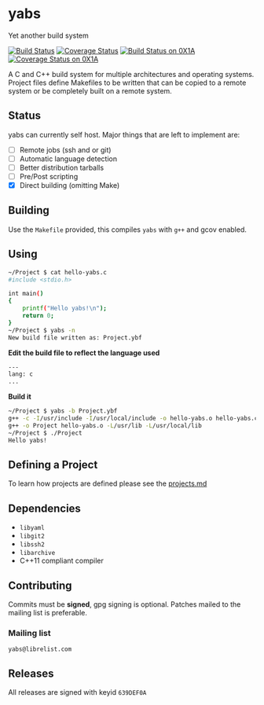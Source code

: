 # yabs
Yet another build system

[![Build Status](https://travis-ci.org/0X1A/yabs.svg)](https://travis-ci.org/0X1A/yabs)
[![Coverage Status](https://coveralls.io/repos/0X1A/yabs/badge.svg?branch=master)](https://coveralls.io/r/0X1A/yabs?branch=master)
[![Build Status on 0X1A](http://0x1a.us/img/yabs-build.png)](http://0x1a.us/ci/yabs)
[![Coverage Status on 0X1A](http://0x1a.us/img/yabs-coverage.png)](http://0x1a.us/ci/yabs)

A C and C++ build system for multiple architectures and operating systems.
Project files define Makefiles to be written that can be copied to a remote
system or be completely built on a remote system.

## Status
yabs can currently self host. Major things that are left to implement are:

- [ ] Remote jobs (ssh and or git)
- [ ] Automatic language detection
- [ ] Better distribution tarballs
- [ ] Pre/Post scripting
- [x] Direct building (omitting Make)

## Building

Use the `Makefile` provided, this compiles `yabs` with `g++` and gcov enabled.

## Using
```bash
~/Project $ cat hello-yabs.c
#include <stdio.h>

int main()
{
	printf("Hello yabs!\n");
	return 0;
}
~/Project $ yabs -n
New build file written as: Project.ybf
```
**Edit the build file to reflect the language used**
```bash
---
lang: c
...
```
**Build it**
```bash
~/Project $ yabs -b Project.ybf
g++ -c -I/usr/include -I/usr/local/include -o hello-yabs.o hello-yabs.c
g++ -o Project hello-yabs.o -L/usr/lib -L/usr/local/lib
~/Project $ ./Project
Hello yabs!

```

## Defining a Project

To learn how projects are defined please see the [projects.md](projects.md)

## Dependencies
- `libyaml`
- `libgit2`
- `libssh2`
- `libarchive`
- C++11 compliant compiler

## Contributing
Commits must be **signed**, gpg signing is optional. Patches mailed to the 
mailing list is preferable.

### Mailing list
`yabs@librelist.com`

## Releases
All releases are signed with keyid `639DEF0A`
